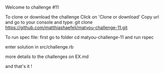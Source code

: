 Welcome to challenge #11

To clone or download the challenge Click on 'Clone or download' Copy url and go to your console and type: git clone https://github.com/matthiashaefeli/matyou-challenge-11.git

To run spec file: first go to folder cd matyou-challenge-11 and run rspec

enter solution in src/challenge.rb

more details to the challenges on EX.md

and that's it !